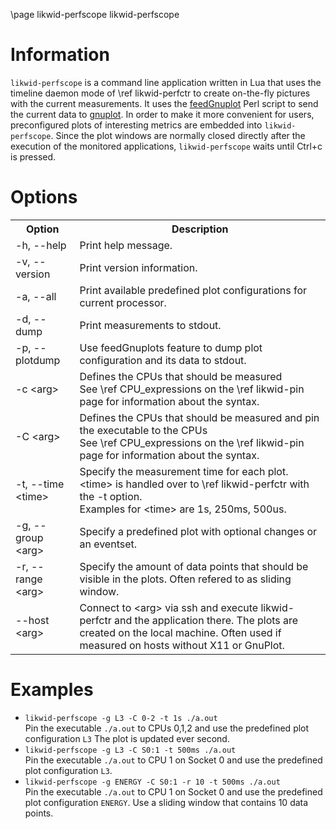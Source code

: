\page likwid-perfscope likwid-perfscope

<H1>Information</H1>
<CODE>likwid-perfscope</CODE> is a command line application written in Lua that uses the timeline daemon mode of \ref likwid-perfctr
to create on-the-fly pictures with the current measurements. It uses the <A HREF="https://github.com/dkogan/feedgnuplot">feedGnuplot</A> Perl script to send the current data to  <A HREF="http://www.gnuplot.info/">gnuplot</A>. In order to make it more convenient for users, preconfigured plots of interesting metrics are embedded into <CODE>likwid-perfscope</CODE>. Since the plot windows are normally closed directly after the execution of the monitored applications, <CODE>likwid-perfscope</CODE> waits until Ctrl+c is pressed.

<H1>Options</H1>
<TABLE>
<TR>
  <TH>Option</TH>
  <TH>Description</TH>
</TR>
<TR>
  <TD>-h, --help</TD>
  <TD>Print help message.</TD>
</TR>
<TR>
  <TD>-v, --version</TD>
  <TD>Print version information.</TD>
</TR>
<TR>
  <TD>-a, --all</TD>
  <TD>Print available predefined plot configurations for current processor.</TD>
</TR>
<TR>
  <TD>-d, --dump</TD>
  <TD>Print measurements to stdout.</TD>
</TR>
<TR>
  <TD>-p, --plotdump</TD>
  <TD>Use feedGnuplots feature to dump plot configuration and its data to stdout.</TD>
</TR>
<TR>
  <TD>-c &lt;arg&gt;</TD>
  <TD>Defines the CPUs that should be measured<BR>See \ref CPU_expressions on the \ref likwid-pin page for information about the syntax.</TD>
</TR>
<TR>
  <TD>-C &lt;arg&gt;</TD>
  <TD>Defines the CPUs that should be measured and pin the executable to the CPUs<BR>See \ref CPU_expressions on the \ref likwid-pin page for information about the syntax.</TD>
</TR>
<TR>
  <TD>-t, --time &lt;time&gt;</TD>
  <TD>Specify the measurement time for each plot. &lt;time&gt; is handled over to \ref likwid-perfctr with the -t option. <BR>Examples for &lt;time&gt; are 1s, 250ms, 500us.</TD>
</TR>
<TR>
  <TD>-g, --group &lt;arg&gt;</TD>
  <TD>Specify a predefined plot with optional changes or an eventset.</TD>
</TR>
<TR>
  <TD>-r, --range &lt;arg&gt;</TD>
  <TD>Specify the amount of data points that should be visible in the plots. Often refered to as sliding window.</TD>
</TR>
<TR>
  <TD>--host &lt;arg&gt;</TD>
  <TD>Connect to &lt;arg&gt; via ssh and execute likwid-perfctr and the application there. The plots are created on the local machine. Often used if measured on hosts without X11 or GnuPlot.</TD>
</TR>
</TABLE>

<!---
\anchor plot_configuration
<H1>Plot configurations</H1>
<CODE>likwid-perfscope</CODE> extends the format of the eventset option of \ref likwid-perfctr to make it more conveniet for the users. It accepts either a plot configuration of interesting metrics which are embedded into <CODE>likwid-perfscope</CODE> or a custom eventset suitable for \ref likwid-perfctr extended by the plot configuration. A plot configuration can be set with key=value pairs separated by ':' and has to contain at least a definition of a formula for plotting. If specifyed a predefined plot configuration, the configuration can be changed. Options for the plot configuration:
<TABLE>
<TR>
  <TH>Option
  &nbsp;&nbsp;&nbsp;&nbsp;&nbsp;&nbsp;&nbsp;&nbsp;&nbsp;&nbsp;&nbsp;&nbsp;&nbsp;&nbsp;&nbsp;&nbsp;&nbsp;&nbsp;&nbsp;&nbsp;&nbsp;&nbsp;&nbsp;&nbsp;
  </TH>
  <TH>Description</TH>
</TR>
<TR>
  <TD>title=&lt;string&gt;<BR>TITLE=&lt;string&gt;</TD>
  <TD>Use &lt;string&gt; as title for the plot. The string has to be quoted if it contains spaces. No ':' are allowed in the string</TD>
</TR>
<TR>
  <TD>xtitle=&lt;string&gt;<BR>XTITLE=&lt;string&gt;</TD>
  <TD>Use &lt;string&gt; as label for the x-axis. The default label is 'Time'. The string has to be quoted if it contains spaces. No ':' are allowed in the string</TD>
</TR>
<TR>
  <TD>ytitle=&lt;string&gt;<BR>YTITLE=&lt;string&gt;</TD>
  <TD>Use &lt;string&gt; as label for the left y-axis. The string has to be quoted if it contains spaces. No ':' are allowed in the string</TD>
</TR>
<TR>
  <TD>&lt;string&gt;=&lt;string&gt;</TD>
  <TD>Use the first &lt;string&gt; as legend entry and the second &lt;string&gt; as input forumla for the plot. The result is printed over the run time. The names of the specified counters can be used as variables in the formula. Additional variables are 'time' for the measurement time and 'inverseClock' for the inverted clock frequency. No spaces are allowed in the formula.</TD>
</TR>
<TR>
  <TD>y2title=&lt;string&gt;<BR>Y2TITLE=&lt;string&gt;<BR>y2title=&lt;id-string&gt;<BR>Y2TITLE=&lt;id-string&gt;</TD>
  <TD>Use &lt;string&gt; as label for the right y-axis. If &lt;id-string&gt; is given, the formula with id is associated with the y2-axis. If used with predefined plot configurations, be aware that the formula 1 is part of the plot configuration. If no id is given, the y2-axis is associated with the last given formula. The string has to be quoted if it contains spaces. No ':' are allowed in the string</TD>
</TR>
</TABLE>
-->

<H1>Examples</H1>
<UL>
<LI><CODE>likwid-perfscope -g L3 -C 0-2 -t 1s ./a.out</CODE><BR>
Pin the executable <CODE>./a.out</CODE> to CPUs 0,1,2 and use the predefined plot configuration <CODE>L3</CODE> The plot is updated ever second.
</LI>
<LI><CODE>likwid-perfscope -g L3 -C S0:1 -t 500ms ./a.out</CODE><BR>
Pin the executable <CODE>./a.out</CODE> to CPU 1 on Socket 0 and use the predefined plot configuration <CODE>L3</CODE>.
</LI>
<LI><CODE>likwid-perfscope -g ENERGY -C S0:1 -r 10 -t 500ms ./a.out</CODE><BR>
Pin the executable <CODE>./a.out</CODE> to CPU 1 on Socket 0 and use the predefined plot configuration <CODE>ENERGY</CODE>. Use a sliding window that contains 10 data points.
</LI>
</UL>

